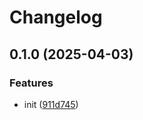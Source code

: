 # Changelog

## 0.1.0 (2025-04-03)


### Features

* init ([911d745](https://github.com/bogaertg/release-please-bug-update-prs/commit/911d74511ba6474de7e82005390d0c2cb5c4494f))
